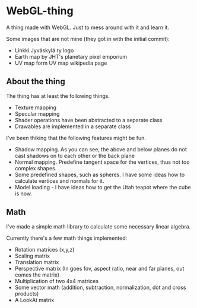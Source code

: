 # WebGL-thing
A thing made with WebGL. Just to mess around with it and learn it.

Some images that are not mine (they got in with the initial commit):
* Linkki Jyväskylä ry logo
* Earth map by JHT's planetary pixel emporium
* UV map form UV map wikipedia page


## About the thing

The thing has at least the following things.

* Texture mapping
* Specular mapping
* Shader operations have been abstracted to a separate class
* Drawables are implemented in a separate class

I've been thiking that the following features might be fun.

* Shadow mapping. As you can see, the above and below planes do not cast shadows on to each other or the back plane
* Normal mapping. Predefine tangent space for the vertices, thus not too complex shapes.
* Some predefined shapes, such as spheres. I have some ideas how to calculate vertices and normals for it.
* Model loading - I have ideas how to get the Utah teapot where the cube is now.

## Math

I've made a simple math library to calculate some necessary linear algebra.

Currently there's a few math things implemented:

* Rotation matrices (x,y,z)
* Scaling matrix
* Translation matrix
* Perspective matrix (In goes fov, aspect ratio, near and far planes, out comes the matrix)
* Multiplication of two 4x4 matrices
* Some vector math (addition, subtraction, normalization, dot and cross products)
* A LookAt matrix
